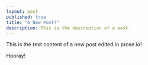 ```yaml
---
layout: post
published: true
title: "A New Post!"
description: This is the description of a post.
---
```


This is the text content of a new post edited in prose.io!

Hooray!